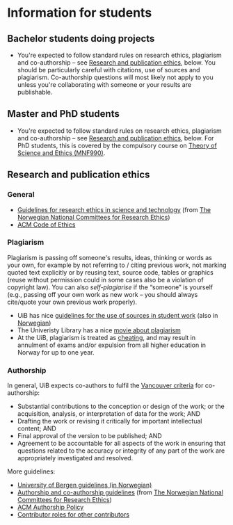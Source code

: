 # Information for students

## Bachelor students doing projects

* You're expected to follow standard rules on research ethics, plagiarism and co-authorship – see [Research and publication ethics](#research-and-publication-ethics), below. You should be particularly careful with citations, use of sources and plagiarism. Co-authorship questions will most likely not apply to you unless you're collaborating with someone or your results are publishable.

## Master and PhD students

* You're expected to follow standard rules on research ethics, plagiarism and co-authorship – see [Research and publication ethics](#research-and-publication-ethics), below. For PhD students, this is covered by the compulsory course on [Theory of Science and Ethics (MNF990)](http://www.uib.no/en/course/MNF990).


## Research and publication ethics

### General
* [Guidelines for research ethics in science and technology](https://www.etikkom.no/en/ethical-guidelines-for-research/guidelines-for-research-ethics-in-science-and-technology/summary/) (from [The Norwegian National Committees for Research Ethics](https://www.etikkom.no/en/))
* [ACM Code of Ethics](http://www.acm.org/about-acm/code-of-ethics)

### Plagiarism
Plagiarism is passing off someone's results, ideas, thinking or words as your own, for example by not referring to / citing previous work, not marking quoted text explicitly or by reusing text, source code, tables or graphics (reuse without permission could in some cases also be a violation of copyright law). You can also *self-plagiarise* if the “someone” is yourself (e.g., passing off your own work as new work – you should always cite/quote your own previous work properly).

* UiB has nice [guidelines for the use of sources in student work](http://www.uib.no/en/education/49058/use-sources-written-work) (also in [Norwegian](http://www.uib.no/student/49084/l%C3%A6r-deg-%C3%A5-bruke-kilder-riktig))
* The Univeristy Library has a nice [movie about plagiarism](http://www.uib.no/en/quality-in-studies/78186/movie-about-plagiarism-university-library)
* At the UiB, plagiarism is treated as [cheating](http://www.uib.no/en/quality-in-studies/77940/cheating-and-its-consequences), and may result in annulment of exams and/or expulsion from all higher education in Norway for up to one year.

### Authorship
In general, UiB expects co-authors to fulfil the [Vancouver criteria](http://www.icmje.org/recommendations/browse/roles-and-responsibilities/defining-the-role-of-authors-and-contributors.html) for co-authorship:

* Substantial contributions to the conception or design of the work; or the acquisition, analysis, or interpretation of data for the work; AND
* Drafting the work or revising it critically for important intellectual content; AND
* Final approval of the version to be published; AND
* Agreement to be accountable for all aspects of the work in ensuring that questions related to the accuracy or integrity of any part of the work are appropriately investigated and resolved. 

More guidelines:

* [University of Bergen guidelines (in Norwegian)](http://www.uib.no/foransatte/74279/medforfatterskap-og-etikk)
* [Authorship and co-authorship guidelines](https://www.etikkom.no/en/library/topics/authorship-and-co-authorship/co-authorship-in-mathematics-science-and-technology/) (from [The Norwegian National Committees for Research Ethics](https://www.etikkom.no/en/))
* [ACM Authorship Policy](http://www.acm.org/publications/policies/authorship)
* [Contributor roles for other contributors](http://dictionary.casrai.org/Contributor_Roles)

